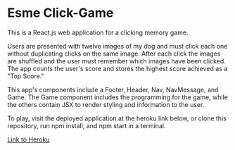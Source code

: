 # Esme Click-Game

This is a React.js web application for a clicking memory game.

Users are presented with twelve images of my dog and must click each one without duplicating clicks on the same image. After each click the images are shuffled and the user must remember which images have been clicked. The app counts the user's score and stores the highest score achieved as a "Top Score."

This app's components include a Footer, Header, Nav, NavMessage, and Game. The Game component includes the programming for the game, while the others contain JSX to render styling and information to the user.

To play, visit the deployed application at the heroku link below, or clone this repository, run npm install, and npm start in a terminal.

[Link to Heroku](https://afternoon-falls-87383.herokuapp.com/)